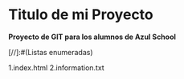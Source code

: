 # Titulo de mi Proyecto
**Proyecto de GIT para los alumnos de Azul School**

[//]:#(Listas enumeradas)

1.index.html
2.information.txt